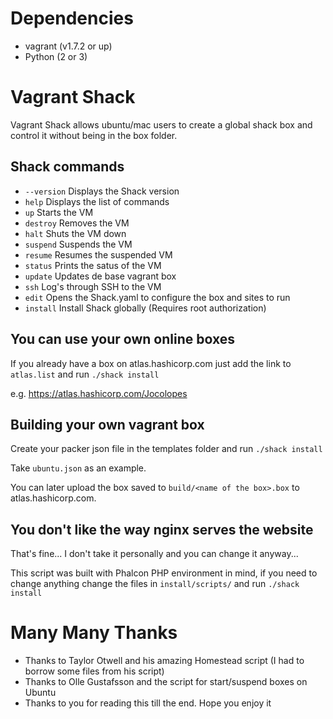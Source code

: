 # Dependencies

- vagrant (v1.7.2 or up)
- Python (2 or 3)

# Vagrant Shack
Vagrant Shack allows ubuntu/mac users to create a global shack box and control it without being in the box folder.

## Shack commands

- `--version`		Displays the Shack version
- `help` 			Displays the list of commands
- `up`				Starts the VM
- `destroy`			Removes the VM
- `halt`			Shuts the VM down
- `suspend`			Suspends the VM
- `resume`			Resumes the suspended VM
- `status`			Prints the satus of the VM
- `update`			Updates de base vagrant box
- `ssh`				Log's through SSH to the VM
- `edit`			Opens the Shack.yaml to configure the box and sites to run
- `install`			Install Shack globally (Requires root authorization)


## You can use your own online boxes

If you already have a box on atlas.hashicorp.com just add the link to `atlas.list` and run `./shack install`

e.g. https://atlas.hashicorp.com/Jocolopes


## Building your own vagrant box

Create your packer json file in the templates folder and run `./shack install`

Take `ubuntu.json` as an example.

You can later upload the box saved to `build/<name of the box>.box` to atlas.hashicorp.com. 


## You don't like the way nginx serves the website

That's fine... I don't take it personally and you can change it anyway...

This script was built with Phalcon PHP environment in mind, if you need to change anything change the files in `install/scripts/` and run `./shack install`


# Many Many Thanks

- Thanks to Taylor Otwell and his amazing Homestead script (I had to borrow some files from his script)
- Thanks to Olle Gustafsson and the script for start/suspend boxes on Ubuntu
- Thanks to you for reading this till the end. Hope you enjoy it
